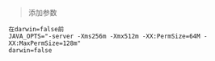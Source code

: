 > 添加参数

```shell
在darwin=false前
JAVA_OPTS="-server -Xms256m -Xmx512m -XX:PermSize=64M -XX:MaxPermSize=128m"
darwin=false
```

